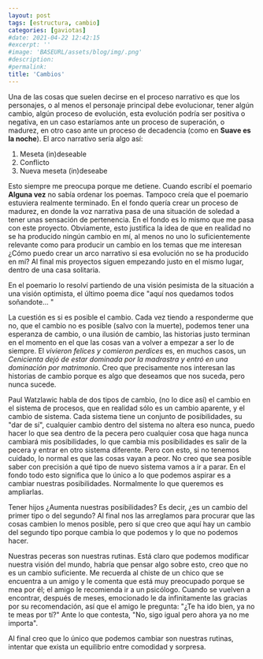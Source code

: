 ```yaml
---
layout: post
tags: [estructura, cambio]
categories: [gaviotas]
#date: 2021-04-22 12:42:15
#excerpt: ''
#image: 'BASEURL/assets/blog/img/.png'
#description:
#permalink:
title: 'Cambios'
---
```


Una de las cosas que suelen decirse en el proceso narrativo es que los personajes, o al menos el personaje principal debe evolucionar, tener algún cambio, algún proceso de evolución, esta evolución podría ser positiva o negativa, en un caso estaríamos ante un proceso de superación, o madurez, en otro caso ante un proceso de decadencia (como en **Suave es la noche**). El arco narrativo sería algo así:

1. Meseta (in)deseable
2. Conflicto
3. Nueva meseta (in)deseabe

Esto siempre me preocupa porque me detiene. Cuando escribí el poemario **Alguna vez** no sabía ordenar los poemas. Tampoco creía que el poemario estuviera realmente terminado. En el fondo quería crear un proceso de madurez, en donde la voz narrativa pasa de una situación de soledad a tener unas sensación de pertenencia. En el fondo es lo mismo que me pasa con este proyecto. Obviamente, esto justifica la idea de que en realidad no se ha producido ningún cambio en mí, al menos no uno lo suficientemente relevante como para producir un cambio en los temas que me interesan ¿Cómo puedo crear un arco narrativo si esa evolución no se ha producido en mí? Al final mis proyectos siguen empezando justo en el mismo lugar, dentro de una casa solitaria.

En el poemario lo resolví partiendo de una visión pesimista de la situación a una visión optimista, el último poema dice "aquí nos quedamos todos soñandote... " 

La cuestión es si es posible el cambio. Cada vez tiendo a responderme que no, que el cambio no es posible (salvo con la muerte), podemos tener una esperanza de cambio, o una ilusión de cambio, las historias justo terminan en el momento en el que las cosas van a volver a empezar a ser lo de siempre. El *vivieron felices y comieron perdices* es, en muchos casos, un *Cenicienta dejó de estar dominada por la madrastra y entró en una dominación por matrimonio*. Creo que precisamente nos interesan las historias de cambio porque es algo que deseamos que nos suceda, pero nunca sucede.

Paul Watzlawic habla de dos tipos de cambio, (no lo dice así) el cambio en el sistema de procesos, que en realidad sólo es un cambio aparente, y el cambio de sistema. Cada sistema tiene un conjunto de posibilidades, su "dar de sí", cualquier cambio dentro del sistema no altera eso nunca, puedo hacer lo que sea dentro de la pecera pero cualquier cosa que haga nunca cambiará mis posibilidades, lo que cambia mis posibilidades es salir de la pecera y entrar en otro sistema diferente. Pero con esto, si no tenemos cuidado, lo normal es que las cosas vayan a peor. No creo que sea posible saber con precisión a qué tipo de nuevo sistema vamos a ir a parar. En el fondo todo esto significa que lo único a lo que podemos aspirar es a cambiar nuestras posibilidades. Normalmente lo que queremos es ampliarlas.

Tener hijos ¿Aumenta nuestras posibilidades? Es decir, ¿es un cambio del primer tipo o del segundo? Al final nos las arreglamos para procurar que las cosas cambien lo menos posible, pero sí que creo que aquí hay un cambio del segundo tipo porque cambia lo que podemos y lo que no podemos hacer.

Nuestras peceras son nuestras rutinas. Está claro que podemos modificar nuestra visión del mundo, habría que pensar algo sobre esto, creo que no es un cambio suficiente. Me recuerda al chiste de un chico que se encuentra a un amigo y le comenta que está muy preocupado porque se mea por él; el amigo le recomienda ir a un psicólogo. Cuando se vuelven a encontrar, después de meses, emocionado le da infinitamente las gracias por su recomendación, así que el amigo le pregunta: "¿Te ha ido bien, ya no te meas por tí?" Ante lo que contesta, "No, sigo igual pero ahora ya no me importa".

Al final creo que lo único que podemos cambiar son nuestras rutinas, intentar que exista un equilibrio entre comodidad y sorpresa.







